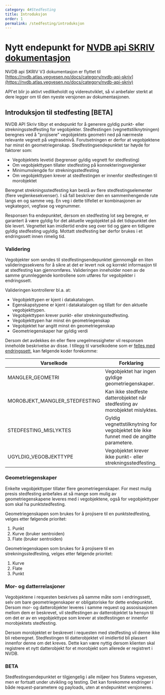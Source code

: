```yaml
---
category: 4#Stedfesting
title: Introduksjon
order: 1
permalink: /stedfesting/introduksjon
---
```


# Nytt endepunkt for [NVDB api SKRIV dokumentasjon](https://nvdb.atlas.vegvesen.no/docs/category/nvdb-api-skriv)

NVDB api SKRIV V3 dokumentasjon er flyttet til [https://nvdb.atlas.vegvesen.no/docs/category/nvdb-api-skriv](https://nvdb.atlas.vegvesen.no/docs/category/nvdb-api-skriv)

API'et blir jo aktivt vedlikeholdt og videreutviklet, så vi anbefaler sterkt at dere legger om til den nyeste versjonen av dokumentasjonen. 


## Introduksjon til stedfesting [BETA]

NVDB API Skriv tilbyr et endepunkt for å generere gyldig punkt- eller strekningsstedfesting for vegobjekter.
Stedfestingen (vegnettstilknytningen) beregnes ved å "projisere" vegobjektets geometri ned på nærmeste relevante vegnett på
vegtrasénivå. Forutsetningen er derfor at vegobjektene har minst én geometriegenskap. Stedfestingsendepunktet tar høyde for
faktorer som:
 
* Vegobjektets levetid (begrenser gyldig vegnett for stedfesting)
* Om vegobjekttypen tillater stedfesting på konnekteringsveglenker
* Minimumslengde for strekningsstedfesting
* Om vegobjekttypen krever at stedfestingen er innenfor stedfestingen til morobjektet

Beregnet strekningsstedfesting kan bestå av flere stedfestingselementer (flere veglenkesekvenser). I så fall beskriver den
en sammenhengende rute langs en og samme veg. En veg i dette tilfellet er kombinasjonen av vegkategori,
vegfase og vegnummer.

Responsen fra endepunktet, dersom en stedfesting lot seg beregne, er garantert å være gyldig for det aktuelle vegobjektet
på det tidspunktet den ble levert. Vegnettet kan imidlertid endre seg over tid og gjøre en tidligere gyldig stedfesting ugyldig.
Mottatt stedfesting bør derfor brukes i et endringssett innen rimelig tid.

### Validering

Vegobjekter som sendes til stedfestingsendepunktet gjennomgår en liten valideringssekvens for å sikre at det er levert nok
og korrekt informasjon til at stedfesting kan gjennomføres. Valideringen inneholder noen av de samme grunnleggende kontrollene
som utføres for vegobjekter i endringssett.

Valideringen kontrollerer bl.a. at:

* Vegobjekttypen er kjent i datakatalogen.
* Egenskapstypene er kjent i datakatalogen og tillatt for den aktuelle vegobjekttypen.
* Vegobjekttypen krever punkt- eller strekningsstedfesting.
* Vegobjekttypen har minst én geometriegenskap
* Vegobjektet har angitt minst én geometriegenskap
* Geometriegenskaper har gyldig verdi
  
Dersom det avdekkes én eller flere uregelmessigheter vil responsen inneholde beskrivelse av disse. I tillegg til
varselkodene som er [felles med endringssett](../endringssett/behandlingsresultat.md#varselkoder), kan følgende koder forekomme: 

Varselkode|Forklaring
-|-
MANGLER_GEOMETRI|Vegobjektet har ingen gyldige geometriegenskaper.
MOROBJEKT_MANGLER_STEDFESTING|Kan ikke stedfeste datterobjektet når stedfesting av morobjektet mislyktes.
STEDFESTING_MISLYKTES|Gyldig vegnettstilknytning for vegobjektet ble ikke funnet med de angitte parametere.
UGYLDIG_VEGOBJEKTTYPE|Vegobjektet krever ikke punkt- eller strekningsstedfesting.

### Geometriegenskaper

Enkelte vegobjekttyper tillater flere geometriegenskaper. For mest mulig presis stedfesting anbefales at så mange som mulig
av geometriegenskapene leveres med i vegobjektene, også for vegobjekttyper som skal ha punktstedfesting.

Geometriegenskapen som brukes for å projisere til en punktstedfesting, velges etter følgende prioritet:

1. Punkt
2. Kurve (bruker sentroiden)
3. Flate (bruker sentroiden)

Geometriegenskapen som brukes for å projisere til en strekningsstedfesting, velges etter følgende prioritet:

1. Kurve
2. Flate
3. Punkt

### Mor- og datterrelasjoner

Vegobjektene i requesten beskrives på samme måte som i endringssett, selv om bare geometriegenskaper er obligatoriske
for dette endepunktet. Dersom mor- og datterobjekter leveres i samme request og assosisasjonen mellom dem er beskrevet, vil
stedfestingen av datterobjektet ta hensyn til om det er av en vegobjekttype som krever at stedfestingen er innenfor morobjektets
stedfesting.

Dersom morobjektet er beskrevet i requesten med stedfesting vil denne ikke bli reberegnet. Stedfestingen til datterobjektet
vil imidlertid bli plassert innenfor denne om det kreves. Dette kan være nyttig dersom klienten skal registrere et nytt datterobjekt
for et morobjekt som allerede er registrert i NVDB.
 
### BETA

Stedfestingsendepunktet er tilgjengelig i alle miljøer hos Statens vegvesen, men er fortsatt under utvikling og testing. Det kan
forekomme endringer i både request-parametere og payloads, uten at endepunktet versjoneres.
